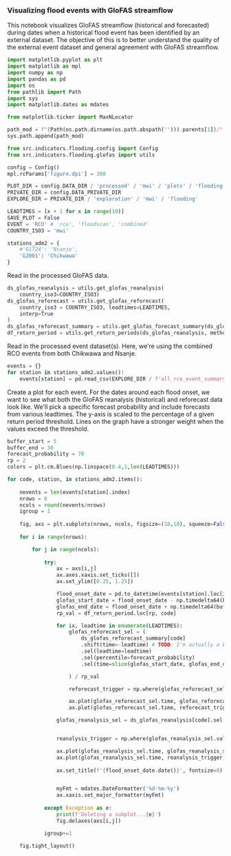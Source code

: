 ### Visualizing flood events with GloFAS streamflow

This notebook visualizes GloFAS streamflow (historical and forecasted) during dates when a historical flood event has been identified by an external dataset. The objective of this is to better understand the quality of the external event dataset and general agreement with GloFAS streamflow. 

```python
import matplotlib.pyplot as plt
import matplotlib as mpl
import numpy as np
import pandas as pd
import os
from pathlib import Path
import sys
import matplotlib.dates as mdates

from matplotlib.ticker import MaxNLocator

path_mod = f"{Path(os.path.dirname(os.path.abspath(''))).parents[1]}/"
sys.path.append(path_mod)

from src.indicators.flooding.config import Config
from src.indicators.flooding.glofas import utils

config = Config()
mpl.rcParams['figure.dpi'] = 300

PLOT_DIR = config.DATA_DIR / 'processed' / 'mwi' / 'plots' / 'flooding'
PRIVATE_DIR = config.DATA_PRIVATE_DIR
EXPLORE_DIR = PRIVATE_DIR / 'exploration' / 'mwi' / 'flooding'

LEADTIMES = [x + 1 for x in range(10)]
SAVE_PLOT = False
EVENT = 'RCO' # 'rco', 'floodscan', 'combined'
COUNTRY_ISO3 = 'mwi'

stations_adm2 = {
    #'G1724': 'Nsanje',
    'G2001': 'Chikwawa'
}
```

Read in the processed GloFAS data.

```python
ds_glofas_reanalysis = utils.get_glofas_reanalysis(
    country_iso3=COUNTRY_ISO3)
ds_glofas_reforecast = utils.get_glofas_reforecast(
    country_iso3 = COUNTRY_ISO3, leadtimes=LEADTIMES,
    interp=True
)
ds_glofas_reforecast_summary = utils.get_glofas_forecast_summary(ds_glofas_reforecast)
df_return_period = utils.get_return_periods(ds_glofas_reanalysis, method='analytical')
```

Read in the processed event dataset(s). Here, we're using the combined RCO events from both Chikwawa and Nsanje. 

```python
events = {}
for station in stations_adm2.values():
    events[station] = pd.read_csv(EXPLORE_DIR / f'all_rco_event_summary.csv')
```

Create a plot for each event. For the dates around each flood onset, we want to see what both the GloFAS reanalysis (historical) and reforecast data look like. We'll pick a specific forecast probability and include forecasts from various leadtimes. The y-axis is scaled to the percentage of a given return period threshold. Lines on the graph have a stronger weight when the values exceed the threshold.

```python
buffer_start = 5
buffer_end = 30
forecast_probability = 70
rp = 2
colors = plt.cm.Blues(np.linspace(0.4,1,len(LEADTIMES)))

for code, station, in stations_adm2.items():
    
    nevents = len(events[station].index)
    nrows = 6
    ncols = round(nevents/nrows)
    igroup = 1 
    
    fig, axs = plt.subplots(nrows, ncols, figsize=(10,10), squeeze=False, sharey=True)
    
    for i in range(nrows):

        for j in range(ncols):
            
            try: 
                ax = axs[i,j]
                ax.axes.xaxis.set_ticks([])
                ax.set_ylim([0.25, 1.25])

                flood_onset_date = pd.to_datetime(events[station].loc[igroup-1, 'start_date'])
                glofas_start_date = flood_onset_date - np.timedelta64(buffer_start, 'D')
                glofas_end_date = flood_onset_date + np.timedelta64(buffer_end, 'D')
                rp_val = df_return_period.loc[rp, code]

                for ix, leadtime in enumerate(LEADTIMES):
                    glofas_reforecast_sel = (
                        ds_glofas_reforecast_summary[code]
                        .shift(time=-leadtime) # TODO: I'm actually a bit unsure of whether this shift needs to happen or not...
                        .sel(leadtime=leadtime)
                        .sel(percentile=forecast_probability)
                        .sel(time=slice(glofas_start_date, glofas_end_date))

                    ) / rp_val

                    reforecast_trigger = np.where(glofas_reforecast_sel.values >= 1, glofas_reforecast_sel.values, None)

                    ax.plot(glofas_reforecast_sel.time, glofas_reforecast_sel.values, color=colors[ix], lw=0.7, alpha=0.3)
                    ax.plot(glofas_reforecast_sel.time, reforecast_trigger, color=colors[ix], lw=1.5)

                glofas_reanalysis_sel = ds_glofas_reanalysis[code].sel(time=slice(glofas_start_date, glofas_end_date)) / rp_val


                reanalysis_trigger = np.where(glofas_reanalysis_sel.values >= 1, glofas_reanalysis_sel.values, None)

                ax.plot(glofas_reanalysis_sel.time, glofas_reanalysis_sel.values, color='red', lw=1, alpha=0.3)
                ax.plot(glofas_reanalysis_sel.time, reanalysis_trigger, color='red', lw=1)
                
                ax.set_title(f'{flood_onset_date.date()}', fontsize=8)


                myFmt = mdates.DateFormatter('%d-%m-%y')
                ax.xaxis.set_major_formatter(myFmt)
                
            except Exception as e:
                print(f'Deleting a subplot...{e}')
                fig.delaxes(axs[i,j])

            igroup+=1    
            
    fig.tight_layout()
```
